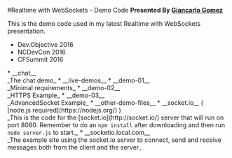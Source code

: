 #Realtime with WebSockets - Demo Code
__Presented By [Giancarlo Gomez](https://github.com/GiancarloGomez)__

This is the demo code used in my latest Realtime with WebSockets presentation.

<ul>
	<li>Dev.Objective 2016</li>
	<li>NCDevCon 2016</li>
	<li>CFSummit 2016</li>
</ul>
* __chat__<br />_The chat demo_
* __live-demos__
	* __demo-01__<br />_Minimal requirements_
	* __demo-02__<br />_HTTPS Example_
	* __demo-03__<br />_AdvancedSocket Example_
* __other-demo-files__
	* __socket.io__ ( [node.js required](https://nodejs.org/) )<br />
	_This is the code for the [socket.io](http://socket.io/) server that will run on port 8080. Remember to do an <code>npm install</code> after downloading and then run <code>node server.js</code> to start._
	* __socketio.local.com__<br />
	_The example site using the socket.io server to connect, send and receive messages both from the client and the server_